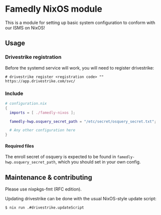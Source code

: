 # Famedly NixOS module

This is a module for setting up basic system configuration to conform
with our ISMS on NixOS!

## Usage

### Drivestrike registration

Before the systemd service will work, you will need to register
drivestrike:

```console
# drivestrike register <registration code> "" https://app.drivestrike.com/svc/
```

### Include

```nix
# configuration.nix
{
  imports = [ ./famedly-nixos ];

  famedly-hwp.osquery_secret_path = "/etc/secret/osquery_secret.txt";

  # Any other configuration here
}
```

#### Required files
The enroll secret of osquery is expected to be found in `famedly-hwp.osquery_secret_path`, which you should set in your own config.

## Maintenance & contributing

Please use nixpkgs-fmt (RFC edition).

Updating drivestrike can be done with the usual NixOS-style update script:

```console
$ nix run .#drivestrike.updateScript
```
